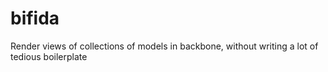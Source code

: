 bifida
======

Render views of collections of models in backbone, without writing a lot of tedious boilerplate
